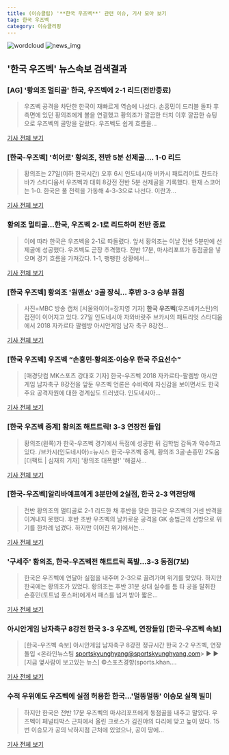 ```yaml
---
title: (이슈클립) '**한국 우즈벡**' 관련 이슈, 기사 모아 보기
tag: 한국 우즈벡
category: 이슈클리핑
---
```

![wordcloud](https://s3.ap-northeast-2.amazonaws.com/lyrics101-wordcloud/2018-08-27-1535367480.png)
![news_img](https://user-images.githubusercontent.com/42597476/44507050-1206f400-a6e4-11e8-8d98-7ffbfebb353f.png)
## **'**한국 우즈벡**'** 뉴스속보 검색결과
### [AG] '황의조 멀티골' 한국, 우즈벡에 2-1 리드(전반종료)

>우즈벡 공격을 차단한 한국이 재빠르게 역습에 나섰다. 손흥민이 드리블 돌파 후 측면에 있던 황의조에게 볼을 연결했고 황의조가 깔끔한 터치 이후 깔끔한 슈팅으로 우즈벡의 골망을 갈랐다. 우즈벡도 쉽게 흐름을...

<a href="http://www.xportsnews.com/?ac=article_view&entry_id=1012536" target="_blank">기사 전체 보기</a>

### [한국-우즈벡] '히어로' 황의조, 전반 5분 선제골.... 1-0 리드

>황의조는 27일(이하 한국시간) 오후 6시 인도네시아 버카시 패트리어트 찬드라바가 스타디움서 우즈벡과 대회 8강전 전반 5분 선제골을 기록했다. 현재 스코어는 1-0. 한국은 풀 전력을 가동해 4-3-3으로 나선다. 이란과...

<a href="http://www.osen.co.kr/article/G1110976187" target="_blank">기사 전체 보기</a>

### 황의조 멀티골…한국, 우즈벡 2-1로 리드하며 전반 종료

>이에 따라 한국은 우즈벡을 2-1로 따돌렸다. 앞서 황의조는 이날 전반 5분만에 선제골에 성공했다. 우즈벡도 곧장 추격했다. 전반 17분, 마샤리포프가 동점골을 넣으며 경기 흐름을 가져갔다. 1-1, 팽팽한 상황에서...

<a href="http://news.joins.com/article/olink/22510767" target="_blank">기사 전체 보기</a>

### [**한국 우즈벡**] 황의조 '원맨쇼' 3골 장식… 후반 3-3 승부 원점

>사진=MBC 방송 캡처 [서울와이어=장지영 기자] **한국 우즈벡**(우즈베키스탄)의 접전이 이어지고 있다. 27일 인도네시아 자와바랏주 브카시의 패트리엇 스타디움에서 2018 자카르타 팔렘방 아시안게임 남자 축구 8강전...

<a href="http://www.seoulwire.com/news/articleView.html?idxno=24116" target="_blank">기사 전체 보기</a>

### [**한국 우즈벡**] 우즈벡 “손흥민·황의조·이승우 한국 주요선수”

>[매경닷컴 MK스포츠 강대호 기자] 한국-우즈벡 2018 자카르타-팔렘방 아시안게임 남자축구 8강전을 앞둔 우즈벡 언론은 수비력에 자신감을 보이면서도 한국 주요 공격자원에 대한 경계심도 드러냈다. 인도네시아...

<a href="http://sports.mk.co.kr/view.php?year=2018&no=537939" target="_blank">기사 전체 보기</a>

### [**한국 우즈벡** 중계] 황의조 해트트릭! 3-3 연장전 돌입

>황의조(왼쪽)가 한국-우즈벡 경기에서 득점에 성공한 뒤 김학범 감독과 악수하고 있다. /브카시(인도네시아)=뉴시스 한국-우즈벡 중계, 황의조 3골·손흥민 2도움 [더팩트 | 심재희 기자] '황의조 대폭발!' '해결사...

<a href="http://news.tf.co.kr/read/soccer/1731783.htm" target="_blank">기사 전체 보기</a>

### [한국-우즈벡]알리바예프에게 3분만에 2실점, 한국 2-3 역전당해

>전반 황의조의 멀티골로 2-1 리드한 채 후반을 맞은 한국은 우즈벡의 거센 반격을 이겨내지 못했다. 후반 초반 우즈벡의 날카로운 공격을 GK 송범근의 선방으로 위기를 한차례 넘겼다. 하지만 이어진 위기에서는...

<a href="http://www.sportsseoul.com/news/read/674186" target="_blank">기사 전체 보기</a>

### '구세주' 황의조, 한국-우즈벡전 해트트릭 폭발…3-3 동점(7보)

>한국은 우즈벡에 연달아 실점을 내주며 2-3으로 끌려가며 위기를 맞았다. 하지만 한국에는 황의조가 있었다. 황의조는 후반 31분 상대 실수를 틈 타 공을 탈취한 손흥민(토트넘 홋스퍼)에게서 패스를 넘겨 받아 짧은...

<a href="http://stoo.asiae.co.kr/news/naver_view.htm?idxno=2018082719340441149" target="_blank">기사 전체 보기</a>

### 아시안게임 남자축구 8강전 한국 3-3 우즈벡, 연장돌입 [한국-우즈벡 속보]

>[한국-우즈벡 속보] 아시안게임 남자축구 8강전 정규시간 한국 2-2 우즈벡, 연장돌입 <온라인뉴스팀 sportskyunghyang@sportskyunghyang.com> ▶ ▶ [지금 옆사람이 보고있는 뉴스] ©스포츠경향(sports.khan....

<a href="http://sports.khan.co.kr/news/sk_index.html?art_id=201808271952003&sec_id=520101&pt=nv" target="_blank">기사 전체 보기</a>

### 수적 우위에도 우즈벡에 실점 허용한 한국…'멀뚱멀뚱' 이승모 실책 빌미

>하지만 한국은 전반 17분 우즈벡의 마샤리포프에게 동점골을 내주고 말았다.  우즈벡이 페널티박스 근처에서 올린 크로스가 김진야의 다리에 맞고 높이 떴다. 15번 이승모가 공의 낙하지점 근처에 있었으나, 공이 땅에...

<a href="http://news20.busan.com/controller/newsController.jsp?newsId=20180827000251" target="_blank">기사 전체 보기</a>



